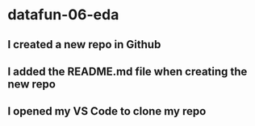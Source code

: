 # datafun-06-eda

## I created a new repo in Github

## I added the README.md file when creating the new repo

## I opened my VS Code to clone my repo

